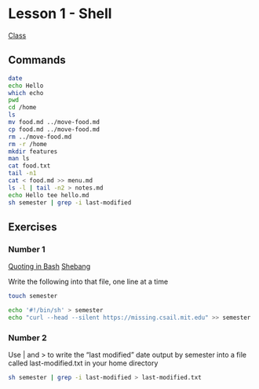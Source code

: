 # Lesson 1 - Shell

[Class](https://missing.csail.mit.edu/2020/course-shell/)

## Commands

```bash
date
echo Hello
which echo
pwd
cd /home
ls
mv food.md ../move-food.md
cp food.md ../move-food.md
rm ../move-food.md
rm -r /home
mkdir features
man ls
cat food.txt
tail -n1
cat < food.md >> menu.md
ls -l | tail -n2 > notes.md
echo Hello tee hello.md
sh semester | grep -i last-modified
```

## Exercises

### Number 1

[Quoting in Bash](https://www.gnu.org/software/bash/manual/html_node/Quoting.html)
[Shebang](https://en.wikipedia.org/wiki/Shebang_(Unix))

Write the following into that file, one line at a time
```bash
touch semester

echo '#!/bin/sh' > semester
echo "curl --head --silent https://missing.csail.mit.edu" >> semester
```

### Number 2

Use | and > to write the “last modified” date output by semester into a file called last-modified.txt in your home directory
```bash
sh semester | grep -i last-modified > last-modified.txt
```
